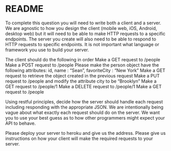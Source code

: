 # README

To complete this question you will need to write both a client and a server. We are agnostic to how you design the client (mobile web, iOS, Android, desktop web) but it will need to be able to make HTTP requests to a specific endpoints.  The server you create will also need to be able to respond to HTTP requests to specific endpoints.  It is not important what language or framework you use to build your server.

The client should do the following in order
Make a GET request to /people
Make a POST request to /people
Please make the person object have the following attributes: id, name : “Sean”, favoriteCity : “New York”
Make a GET request to retrieve the object created in the previous request
Make a PUT request to /people and modify the attribute city to be “Brooklyn”
Make a GET request to /people/1
Make a DELETE request to /people/1
Make a GET request to /people

Using restful principles, decide how the server should handle each request including responding with the appropriate JSON.  We are intentionally being vague about what exactly each request should do on the server.  We want you to use your best guess as to how other programmers might expect your API to behave.

Please deploy your server to heroku and give us the address.  Please give us instructions on how your client will make the required requests to your server.
